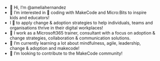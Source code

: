 - 👋 Hi, I’m @ameliahernandez
- 👀 I’m interested in 🚀 coding with MakeCode and Micro:Bits to inspire kids and educators!
- I 💜 to apply change & adoption strategies to help individuals, teams and organisations thrive in their digital workplaces! 
- 💪 I work as a Microsoft365 trainer, consultant with a focus on adoption & change strategies, collaboration & communication solutions.
- 🌱 I’m currently learning a lot about mindfulness, agile, leadership, change & adoption and makecode!
- 💞️ I’m looking to contribute to the MakeCode community!

<!---
ameliahernandez/ameliahernandez is a ✨ special ✨ repository because its `README.md` (this file) appears on your GitHub profile.
You can click the Preview link to take a look at your changes.
--->
